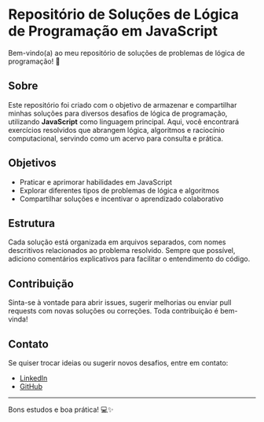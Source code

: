 # Repositório de Soluções de Lógica de Programação em JavaScript

Bem-vindo(a) ao meu repositório de soluções de problemas de lógica de programação! 🚀

## Sobre

Este repositório foi criado com o objetivo de armazenar e compartilhar minhas soluções para diversos desafios de lógica de programação, utilizando **JavaScript** como linguagem principal. Aqui, você encontrará exercícios resolvidos que abrangem lógica, algoritmos e raciocínio computacional, servindo como um acervo para consulta e prática.

## Objetivos

- Praticar e aprimorar habilidades em JavaScript
- Explorar diferentes tipos de problemas de lógica e algoritmos
- Compartilhar soluções e incentivar o aprendizado colaborativo

## Estrutura

Cada solução está organizada em arquivos separados, com nomes descritivos relacionados ao problema resolvido. Sempre que possível, adiciono comentários explicativos para facilitar o entendimento do código.

## Contribuição

Sinta-se à vontade para abrir issues, sugerir melhorias ou enviar pull requests com novas soluções ou correções. Toda contribuição é bem-vinda!

## Contato

Se quiser trocar ideias ou sugerir novos desafios, entre em contato:

- [LinkedIn](https://www.linkedin.com/in/eduardosouzaarrigoni)
- [GitHub](https://github.com/eduardoarrigoni)

---

Bons estudos e boa prática! 💻✨
